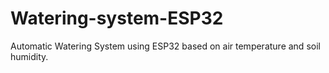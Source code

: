 # Watering-system-ESP32
Automatic Watering System using ESP32 based on air temperature and soil humidity.
